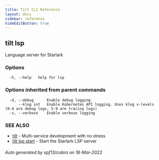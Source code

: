 ```yaml
---
title: Tilt CLI Reference
layout: docs
sidebar: reference
hideEditButton: true
---
```

## tilt lsp

Language server for Starlark

### Options

```
  -h, --help   help for lsp
```

### Options inherited from parent commands

```
  -d, --debug      Enable debug logging
      --klog int   Enable Kubernetes API logging. Uses klog v-levels (0-4 are debug logs, 5-9 are tracing logs)
  -v, --verbose    Enable verbose logging
```

### SEE ALSO

* [tilt](tilt.html)	 - Multi-service development with no stress
* [tilt lsp start](tilt_lsp_start.html)	 - Start the Starlark LSP server

###### Auto generated by spf13/cobra on 18-Mar-2022
